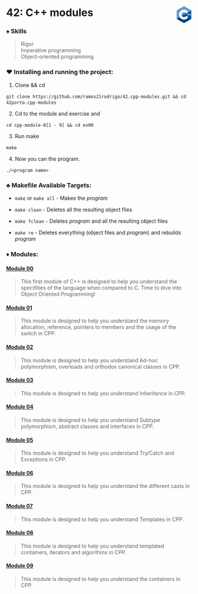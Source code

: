 # 42: C++ modules<img src="https://github.com/devicons/devicon/blob/master/icons/cplusplus/cplusplus-original.svg" title="C" alt="C Logo" width="45" height="45" align="right" /> &nbsp; 


### ♠️ Skills 
> Rigor <br/>
> Imperative programming <br/>
> Object-oriented programming

### ♥️ Installing and running the project:
1. Clone && cd
```
git clone https://github.com/ramos21rodrigo/42.cpp-modules.git && cd 42porto.cpp-modules
```
2. Cd to the module and exercise and 
```
cd cpp-module-0[1 - 9] && cd ex00
```
3. Run make
```
make
```
4. Now you can the program.
```
./<program name>
```

### ♣️ Makefile Available Targets:
- `make` or `make all` - Makes the _program_

- `make clean` - Deletes all the resulting object files

- `make fclean` - Deletes  _program_ and all the resulting object files

- `make re` - Deletes everything (object files and  _program_) and rebuilds  _program_

### ♦️ Modules: 
#### [Module 00](https://github.com/ramos21rodrigo/42.cpp-modules/tree/master/cpp-module-00)
> This first module of C++ is designed to help you understand the specifities of the language when compared to C. Time to dive into Object Oriented Programming!
#### [Module 01](https://github.com/ramos21rodrigo/42.cpp-modules/tree/master/cpp-module-01)
> This module is designed to help you understand the memory allocation, reference, pointers to members and the usage of the switch in CPP.
#### [Module 02](https://github.com/ramos21rodrigo/42.cpp-modules/tree/master/cpp-module-02)
> This module is designed to help you understand Ad-hoc polymorphism, overloads and orthodox canonical classes in CPP.
#### [Module 03](https://github.com/ramos21rodrigo/42.cpp-modules/tree/master/cpp-module-03)
> This module is designed to help you understand Inheritance in CPP.
#### [Module 04](https://github.com/ramos21rodrigo/42.cpp-modules/tree/master/cpp-module-04)
> This module is designed to help you understand Subtype polymorphism, abstract classes and interfaces in CPP.
#### [Module 05](https://github.com/ramos21rodrigo/42.cpp-modules/tree/master/cpp-module-05)
> This module is designed to help you understand Try/Catch and Exceptions in CPP.
#### [Module 06](https://github.com/ramos21rodrigo/42.cpp-modules/tree/master/cpp-module-06)
> This module is designed to help you understand the different casts in CPP.
#### [Module 07](https://github.com/ramos21rodrigo/42.cpp-modules/tree/master/cpp-module-07)
> This module is designed to help you understand Templates in CPP.
#### [Module 08](https://github.com/ramos21rodrigo/42.cpp-modules/tree/master/cpp-module-08)
> This module is designed to help you understand templated containers, iterators and algorithms in CPP.
#### [Module 09](https://github.com/ramos21rodrigo/42.cpp-modules/tree/master/cpp-module-09)
> This module is designed to help you understand the containers in CPP.



